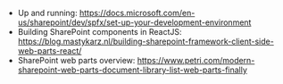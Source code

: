 - Up and running: https://docs.microsoft.com/en-us/sharepoint/dev/spfx/set-up-your-development-environment
- Building SharePoint components in ReactJS: https://blog.mastykarz.nl/building-sharepoint-framework-client-side-web-parts-react/
- SharePoint web parts overview: https://www.petri.com/modern-sharepoint-web-parts-document-library-list-web-parts-finally
